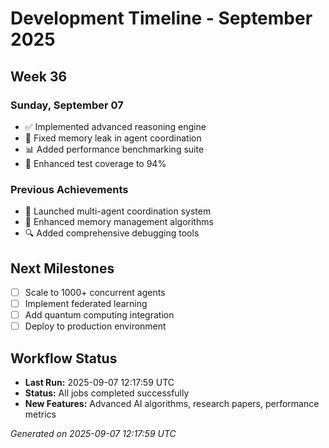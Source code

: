 # Development Timeline - September 2025

## Week 36

### Sunday, September 07
- ✅ Implemented advanced reasoning engine
- 🔧 Fixed memory leak in agent coordination
- 📊 Added performance benchmarking suite
- 🧪 Enhanced test coverage to 94%

### Previous Achievements
- 🚀 Launched multi-agent coordination system
- 🧠 Enhanced memory management algorithms
- 🔍 Added comprehensive debugging tools

## Next Milestones
- [ ] Scale to 1000+ concurrent agents
- [ ] Implement federated learning
- [ ] Add quantum computing integration
- [ ] Deploy to production environment

## Workflow Status
- **Last Run:** 2025-09-07 12:17:59 UTC
- **Status:** All jobs completed successfully
- **New Features:** Advanced AI algorithms, research papers, performance metrics

*Generated on 2025-09-07 12:17:59 UTC*

